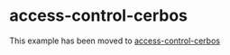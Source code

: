 # access-control-cerbos

This example has been moved to [access-control-cerbos](../.././access-control-cerbos)
